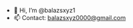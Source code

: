 - 👋 Hi, I’m @balazsxyz1
- 📫 Contact: balazsxyz0000@gmail.com

<!---
balazsxyz1/balazsxyz1 is a ✨ special ✨ repository because its `README.md` (this file) appears on your GitHub profile.
You can click the Preview link to take a look at your changes.
--->

